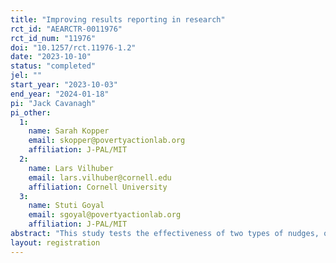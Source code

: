 ```yaml
---
title: "Improving results reporting in research"
rct_id: "AEARCTR-0011976"
rct_id_num: "11976"
doi: "10.1257/rct.11976-1.2"
date: "2023-10-10"
status: "completed"
jel: ""
start_year: "2023-10-03"
end_year: "2024-01-18"
pi: "Jack Cavanagh"
pi_other:
  1:
    name: Sarah Kopper
    email: skopper@povertyactionlab.org
    affiliation: J-PAL/MIT
  2:
    name: Lars Vilhuber
    email: lars.vilhuber@cornell.edu
    affiliation: Cornell University
  3:
    name: Stuti Goyal
    email: sgoyal@povertyactionlab.org
    affiliation: J-PAL/MIT
abstract: "This study tests the effectiveness of two types of nudges, one involving increased salience of missing information and the other involving incentives, at improving the reporting of research results. More information can be found in the attached PAP and (currently embargoed) intervention and experimental details fields."
layout: registration
---
```


